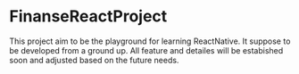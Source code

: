 # FinanseReactProject

This project aim to be the playground for learning ReactNative. It suppose to be developed from a ground up. All feature and detailes will be estabished soon and adjusted based on the future needs.
